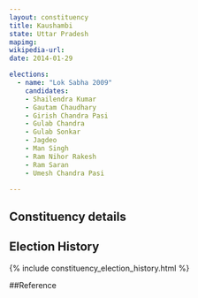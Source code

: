 ```yaml
---
layout: constituency
title: Kaushambi
state: Uttar Pradesh
mapimg: 
wikipedia-url: 
date: 2014-01-29

elections: 
  - name: "Lok Sabha 2009"
    candidates: 
    - Shailendra Kumar 
    - Gautam Chaudhary 
    - Girish Chandra Pasi 
    - Gulab Chandra 
    - Gulab Sonkar 
    - Jagdeo 
    - Man Singh 
    - Ram Nihor Rakesh 
    - Ram Saran 
    - Umesh Chandra Pasi 

---
```

## Constituency details


## Election History
{% include constituency_election_history.html %}

##Reference
